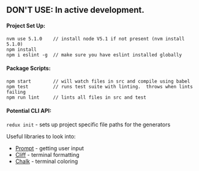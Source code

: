 ## **DON'T USE**: In active development.  

#### Project Set Up:  
```
nvm use 5.1.0    // install node V5.1 if not present (nvm install 5.1.0)
npm install
npm i eslint -g  // make sure you have eslint installed globally
```

#### Package Scripts:  
```
npm start        // will watch files in src and compile using babel
npm test         // runs test suite with linting.  throws when lints failing
npm run lint     // lints all files in src and test
```

#### Potential CLI API:
`redux init` - sets up project specific file paths for the generators

Useful libraries to look into:  
*  [Prompt](https://github.com/flatiron/prompt) - getting user input
*  [Cliff](https://github.com/flatiron/cliff) - terminal formatting
*  [Chalk](https://github.com/chalk/chalk) - terminal coloring
